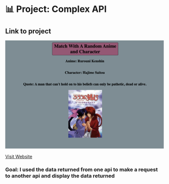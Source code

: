 # 📊 Project: Complex API 


## Link to project 

<a href="https://complexappi1.netlify.app" rel="nofollow"><img src="animeapi.png" alt=""></a>

<a href="https://complexappi1.netlify.app" rel="nofollow">Visit Website</a>



### Goal: I used the data returned from one api to make a request to another api and display the data returned


